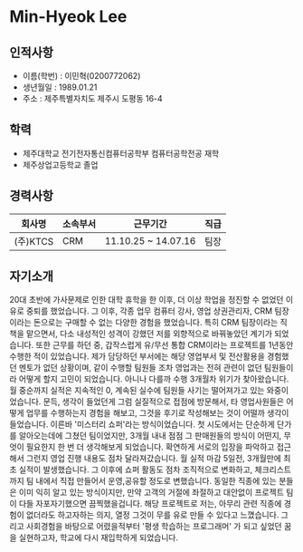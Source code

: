 # Min-Hyeok Lee 

## 인적사항
- 이름(학번) : 이민혁(0200772062)
- 생년월일 : 1989.01.21
- 주소 : 제주특별자치도 제주시 도평동 16-4

## 학력
- 제주대학교 전기전자통신컴퓨터공학부 컴퓨터공학전공 재학
- 제주상업고등학교 졸업

## 경력사항


| 회사명  | 소속부서 | 근무기간 | 직급 |
| ------------- | ------------- | ------------- | ------------- | 
| (주)KTCS  | CRM | 11.10.25 ~ 14.07.16 | 팀장 |

## 자기소개
20대 초반에 가사문제로 인한 대학 휴학을 한 이후, 더 이상 학업을 정진할 수 없었던 이유로 중퇴를 했었습니다.
그 이후, 각종 업무 컴퓨터 강사, 영업 상권관리자, CRM 팀장이라는 돈으로는 구매할 수 없는 다양한 경험을 했었습니다.
특히 CRM 팀장이라는 직책을 맡으면서, 다소 내성적인 성격이 강했던 저를 외향적으로 바꿔놓았던 계기가 되었습니다.
또한 근무를 하던 중, 갑작스럽게 유/무선 통합 CRM이라는 프로젝트를 1년동안 수행한 적이 있었습니다. 
제가 담당하던 부서에는 해당 영업부서 및 전산활용을 경험했던 멘토가 없던 상황이며, 같이 수행할 팀원들 조차 영업과는 전혀 관련이 없던 팀원들이라 어떻게 할지 고민이 되었습니다. 아니나 다를까 수행 3개월차 위기가 찾아왔습니다. 월 중순까지 실적은 지속적인 0, 계속된 실수에 팀원들 사기는 떨어져가고 있는 와중이었습니다. 
문득, 생각이 들었던게 그럼 실질적으로 접점에 방문해서, 타 영업사원들은 어떻게 업무를 수행하는지 경험을 해보고, 그것을 후기로 작성해보는 것이 어떨까 생각이 들었습니다. 이른바 '미스터리 쇼퍼'라는 방식이었습니다. 
첫 시도에서는 단순하게 단가를 알아오는데에 그쳤던 팀이었지만, 3개월 내내 점점 그 판매원들의 방식이 어떤지, 무엇이 필요한지 한 번 더 생각해보게 되었습니다. 확연하게 서로의 입장을 파악하고 접근해서 그런지 영업 진행 내용도 점차 달라져갔습니다. 월 실적 마감 5일전, 3개월만에 최초 실적이 발생했습니다. 그 이후에 쇼퍼 활동도 점차 조직적으로 변화하고, 체크리스트까지 팀 내에서 직접 만들어서 운영,공유할 정도로 변했습니다. 
동일한 직종에 있는 분들은 이미 익히 알고 있는 방식이지만, 만약 고객의 거절에 좌절하고 대안없이 프로젝트 팀이 다들 자포자기했으면 끔찍했을겁니다. 
해당 프로젝트로 저는, 아무리 관련 직종에 경험이 없더라도 하고자하는 의지, 열정 그것이 무를 유로 만들 수 있다고 느꼈습니다. 
그리고 사회경험을 바탕으로 어렸을적부터 '평생 학습하는 프로그래머' 가 되고 싶었던 꿈을 실현하고자, 학교에 다시 재입학하게 되었습니다.

